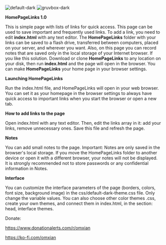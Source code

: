 ![default-dark](https://github.com/omxianc/HomePageLinks/assets/47922358/7cf49bbb-9d58-47e4-a27c-fb0b717d9275)
![gruvbox-dark](https://github.com/omxianc/HomePageLinks/assets/47922358/fa51ffdc-a68f-4665-9eab-ab03f5e40ff1)

**HomePageLinks 1.0**

This is simple page with lists of links for quick access. This page can be used to save important and frequently used links.
To add a link, you need to edit **index.html** with any text editor.
The **HomePageLinks** folder with your links can be saved to a flash drive, transferred between computers, placed on your server, and wherever you want.
Also, on this page you can record notes that are saved only in the local storage of your Internet browser.
If you like this solution. Download or clone **HomePageLinks** to any location on your disk, then run **index.html** and the page will open in the browser. You can make **HomePageLinks** your home page in your browser settings.

**Launching HomePageLinks**

Run the index.html file, and HomePageLinks will open in your web browser. You can set it as your homepage in the browser settings to always have quick access to important links when you start the browser or open a new tab.


**How to add links to the page**

Open index.html with any text editor. Then, edit the links array in it: add your links, remove unnecessary ones. Save this file and refresh the page.


**Notes**

You can add small notes to the page.
Important: Notes are only saved in the browser's local storage. If you move the HomePageLinks folder to another device or open it with a different browser, your notes will not be displayed.
It is strongly recommended not to store passwords or any confidential information in Notes.


**Interface**

You can customize the interface parameters of the page (borders, colors, font size, background image) in the css/default-dark-theme.css file. Only change the variable values.
You can also choose other color themes .css, create your own themes, and connect them in index.html, in the section: head, interface themes.


Donate:

https://www.donationalerts.com/r/omxian

https://ko-fi.com/omxian

